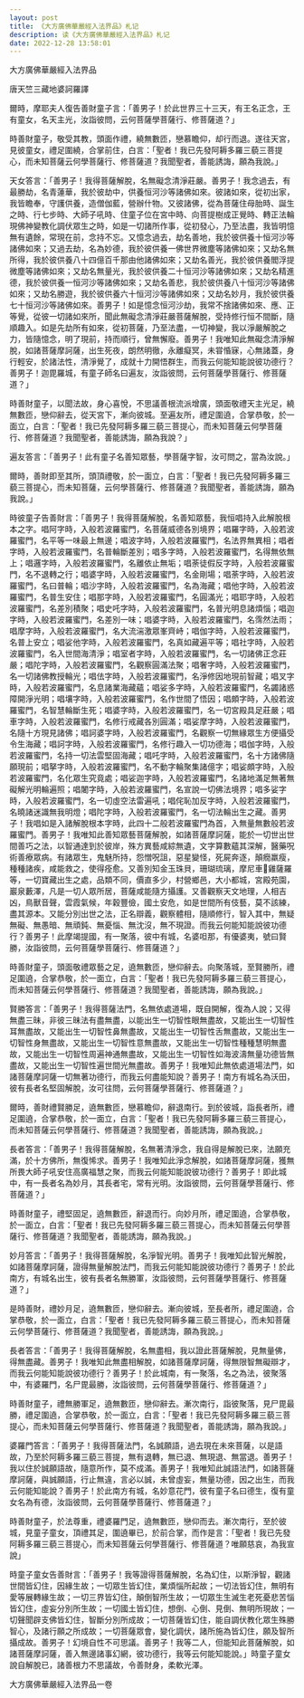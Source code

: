 ```yaml
---
layout: post
title: 《大方廣佛華嚴經入法界品》札记
description: 读《大方廣佛華嚴經入法界品》札记
date: 2022-12-28 13:58:01
---
```


大方廣佛華嚴經入法界品

唐天竺三藏地婆訶羅譯

爾時，摩耶夫人復告善財童子言：「善男子！於此世界三十三天，有王名正念，王有童女，名天主光，汝詣彼問，云何菩薩學菩薩行、修菩薩道？」

時善財童子，敬受其教，頭面作禮，繞無數匝，戀慕瞻仰，却行而退。遂往天宮，見彼童女，禮足圍繞，合掌前住，白言：「聖者！我已先發阿耨多羅三藐三菩提心，而未知菩薩云何學菩薩行、修菩薩道？我聞聖者，善能誘誨，願為我說。」

天女答言：「善男子！我得菩薩解脫，名無礙念清淨莊嚴。善男子！我念過去，有最勝劫，名青蓮華，我於彼劫中，供養恒河沙等諸佛如來。彼諸如來，從初出家，我皆瞻奉，守護供養，造僧伽藍，營辦什物。又彼諸佛，從為菩薩住母胎時、誕生之時、行七步時、大師子吼時、住童子位在宮中時、向菩提樹成正覺時、轉正法輪現佛神變教化調伏眾生之時，如是一切諸所作事，從初發心，乃至法盡，我皆明憶無有遺餘，常現在前，念持不忘。又憶念過去，劫名善地，我於彼供養十恒河沙等諸佛如來；又過去劫，名為妙德，我於彼供養一佛世界微塵等諸佛如來；又劫名無所得，我於彼供養八十四億百千那由他諸佛如來；又劫名善光，我於彼供養閻浮提微塵等諸佛如來；又劫名無量光，我於彼供養二十恒河沙等諸佛如來；又劫名精進德，我於彼供養一恒河沙等諸佛如來；又劫名善悲，我於彼供養八十恒河沙等諸佛如來；又劫名勝遊，我於彼供養六十恒河沙等諸佛如來；又劫名妙月，我於彼供養七十恒河沙等諸佛如來。善男子！如是憶念恒河沙劫，我常不捨諸佛如來、應、正等覺，從彼一切諸如來所，聞此無礙念清淨莊嚴菩薩解脫，受持修行恒不間斷，隨順趣入。如是先劫所有如來，從初菩薩，乃至法盡，一切神變，我以淨嚴解脫之力，皆隨憶念，明了現前，持而順行，曾無懈廢。善男子！我唯知此無礙念清淨解脫，如諸菩薩摩訶薩，出生死夜，朗然明徹，永離癡冥，未甞惛寐，心無諸蓋，身行輕安，於諸法性，清淨覺了，成就十力開悟群生，而我云何能知能說彼功德行？善男子！迦毘羅城，有童子師名曰遍友，汝詣彼問，云何菩薩學菩薩行、修菩薩道？」

時善財童子，以聞法故，身心喜悅，不思議善根流派增廣，頭面敬禮天主光足，繞無數匝，戀仰辭去，從天宮下，漸向彼城。至遍友所，禮足圍遶，合掌恭敬，於一面立，白言：「聖者！我已先發阿耨多羅三藐三菩提心，而未知菩薩云何學菩薩行、修菩薩道？我聞聖者，善能誘誨，願為我說？」

遍友答言：「善男子！此有童子名善知眾藝，學菩薩字智，汝可問之，當為汝說。」

爾時，善財即至其所，頭頂禮敬，於一面立，白言：「聖者！我已先發阿耨多羅三藐三菩提心，而未知菩薩，云何學菩薩行、修菩薩道？我聞聖者，善能誘誨，願為我說。」

時彼童子告善財言：「善男子！我得菩薩解脫，名善知眾藝，我恒唱持入此解脫根本之字。唱阿字時，入般若波羅蜜門，名菩薩威德各別境界；唱羅字時，入般若波羅蜜門，名平等一味最上無邊；唱波字時，入般若波羅蜜門，名法界無異相；唱者字時，入般若波羅蜜門，名普輪斷差別；唱多字時，入般若波羅蜜門，名得無依無上；唱邏字時，入般若波羅蜜門，名離依止無垢；唱荼徒假反字時，入般若波羅蜜門，名不退轉之行；唱婆字時，入般若波羅蜜門，名金剛場；唱荼字時，入般若波羅蜜門，名曰普輪；唱沙字時，入般若波羅蜜門，名為海藏；唱他字時，入般若波羅蜜門，名普生安住；唱那字時，入般若波羅蜜門，名圓滿光；唱耶字時，入般若波羅蜜門，名差別積聚；唱史吒字時，入般若波羅蜜門，名普光明息諸煩惱；唱迦字時，入般若波羅蜜門，名差別一味；唱婆字時，入般若波羅蜜門，名霈然法雨；唱摩字時，入般若波羅蜜門，名大流湍激眾峯齊峙；唱伽字時，入般若波羅蜜門，名普上安立；唱娑他字時，入般若波羅蜜門，名真如藏遍平等；唱社字時，入般若波羅蜜門，名入世間海清淨；唱室者字時，入般若波羅蜜門，名一切諸佛正念莊嚴；唱陀字時，入般若波羅蜜門，名觀察圓滿法聚；唱奢字時，入般若波羅蜜門，名一切諸佛教授輪光；唱佉字時，入般若波羅蜜門，名淨修因地現前智藏；唱叉字時，入般若波羅蜜門，名息諸業海藏蘊；唱娑多字時，入般若波羅蜜門，名蠲諸惑障開淨光明；唱壤字時，入般若波羅蜜門，名作世間了悟因；唱頗字時，入般若波羅蜜門，名智慧輪斷生死；唱婆字時，入般若波羅蜜門，名一切宮殿具足莊嚴；唱車字時，入般若波羅蜜門，名修行戒藏各別圓滿；唱娑摩字時，入般若波羅蜜門，名隨十方現見諸佛；唱訶婆字時，入般若波羅蜜門，名觀察一切無緣眾生方便攝受令生海藏；唱訶字時，入般若波羅蜜門，名修行趣入一切功德海；唱伽字時，入般若波羅蜜門，名持一切法雲堅固海藏；唱吒字時，入般若波羅蜜門，名十方諸佛隨願現前；唱拏字時，入般若波羅蜜門，名不動字輪聚集諸億字；唱娑頗字時，入般若波羅蜜門，名化眾生究竟處；唱娑迦字時，入般若波羅蜜門，名諸地滿足無著無礙解光明輪遍照；唱闍字時，入般若波羅蜜門，名宣說一切佛法境界；唱多娑字時，入般若波羅蜜門，名一切虛空法雷遍吼；唱侘恥加反字時，入般若波羅蜜門，名曉諸迷識無我明燈；唱陀字時，入般若波羅蜜門，名一切法輪出生之藏。善男子！我唱如是入諸解脫根本字時，此四十二般若波羅蜜門為首，入無量無數般若波羅蜜門。善男子！我唯知此善知眾藝菩薩解脫，如諸菩薩摩訶薩，能於一切世出世間善巧之法，以智通達到於彼岸，殊方異藝咸綜無遺，文字算數蘊其深解，醫藥呪術善療眾病。有諸眾生，鬼魅所持，怨憎呪詛，惡星變怪，死屍奔逐，顛癇羸瘦，種種諸疾，咸能救之，使得痊愈。又善別知金玉珠貝，珊瑚琉璃，摩尼車𤦲雞薩羅等，一切寶藏出生之處，品類不同，價直多少，村營鄉邑，大小都城，宮殿苑園，巖泉藪澤，凡是一切人眾所居，菩薩咸能隨方攝護。又善觀察天文地理，人相吉凶，鳥獸音聲，雲霞氣候，年穀豐儉，國土安危，如是世間所有伎藝，莫不該練，盡其源本。又能分別出世之法，正名辯義，觀察體相，隨順修行，智入其中，無疑無礙、無愚暗、無頑鈍、無憂惱、無沈沒，無不現證。而我云何能知能說彼功德行？善男子！此摩竭提國，有一聚落，彼中有城，名婆呾那，有優婆夷，號曰賢勝，汝詣彼問，云何菩薩學菩薩行、修菩薩道？」

時善財童子，頭面敬禮眾藝之足，遶無數匝，戀仰辭去。向聚落城，至賢勝所，禮足圍遶，合掌恭敬，於一面立，白言：「聖者！我已先發阿耨多羅三藐三菩提心，而未知菩薩云何學菩薩行、修菩薩道？我聞聖者，善能誘誨，願為我說。」

賢勝答言：「善男子！我得菩薩法門，名無依處道場，既自開解，復為人說；又得無盡三昧，非彼三昧法有盡無盡，以能出生一切智性眼無盡故，又能出生一切智性耳無盡故，又能出生一切智性鼻無盡故，又能出生一切智性舌無盡故，又能出生一切智性身無盡故，又能出生一切智性意無盡故，又能出生一切智性種種慧明無盡故，又能出生一切智性周遍神通無盡故，又能出生一切智性如海波濤無量功德皆無盡故，又能出生一切智性遍世間光無盡故。善男子！我唯知此無依處道場法門，如諸菩薩摩訶薩一切無著功德行，而我云何盡能知說？善男子！南方有城名為沃田，彼有長者名堅固解脫，汝可往問，云何菩薩學菩薩行、修菩薩道？」

爾時，善財禮賢勝足，遶無數匝，戀慕瞻仰，辭退南行。到於彼城，詣長者所，禮足圍遶，合掌恭敬，於一面立，白言：「聖者！我已先發阿耨多羅三藐三菩提心，而未知菩薩云何學菩薩行、修菩薩道？我聞聖者，善能誘誨，願為我說。」

長者答言：「善男子！我得菩薩解脫，名無著清淨念，我自得是解脫已來，法願充滿，於十方佛所，無復悕求。善男子！我唯知此淨念解脫，如諸菩薩摩訶薩，獲無所畏大師子吼安住高廣福慧之聚，而我云何能知能說彼功德行？善男子！即此城中，有一長者名為妙月，其長者宅，常有光明。汝詣彼問，云何菩薩學菩薩行、修菩薩道？」

時善財童子，禮堅固足，遶無數匝，辭退而行。向妙月所，禮足圍遶，合掌恭敬，於一面立，白言：「聖者！我已先發阿耨多羅三藐三菩提心，而未知菩薩云何學菩薩行、修菩薩道？我聞聖者，善能誘誨，願為我說。」

妙月答言：「善男子！我得菩薩解脫，名淨智光明。善男子！我唯知此智光解脫，如諸菩薩摩訶薩，證得無量解脫法門，而我云何能知能說彼功德行？善男子！於此南方，有城名出生，彼有長者名無勝軍，汝詣彼問，云何菩薩學菩薩行、修菩薩道？」

是時善財，禮妙月足，遶無數匝，戀仰辭去。漸向彼城，至長者所，禮足圍遶，合掌恭敬，於一面立，白言：「聖者！我已先發阿耨多羅三藐三菩提心，而未知菩薩云何學菩薩行、修菩薩道？我聞聖者，善能誘誨，願為我說。」

長者答言：「善男子！我得菩薩解脫，名無盡相，我以證此菩薩解脫，見無量佛，得無盡藏。善男子！我唯知此無盡相解脫，如諸菩薩摩訶薩，得無限智無礙辯才，而我云何能知能說彼功德行？善男子！於此城南，有一聚落，名之為法，彼聚落中，有婆羅門，名尸毘最勝，汝詣彼問，云何菩薩學菩薩行、修菩薩道？」

時善財童子，禮無勝軍足，遶無數匝，戀仰辭去。漸次南行，詣彼聚落，見尸毘最勝，禮足圍遶，合掌恭敬，於一面立，白言：「聖者！我已先發阿耨多羅三藐三菩提心，而未知菩薩云何學菩薩行、修菩薩道？我聞聖者，善能誘誨，願為我說。」

婆羅門答言：「善男子！我得菩薩法門，名誠願語，過去現在未來菩薩，以是語故，乃至於阿耨多羅三藐三菩提，無有退轉，無已退、無現退、無當退。善男子！我以住於誠願語故，隨意所作，莫不成滿。善男子！我唯知此誠語法門，如諸菩薩摩訶薩，與誠願語，行止無違，言必以誠，未曾虛妄，無量功德，因之出生，而我云何能知能說？善男子！於此南方有城，名妙意花門，彼有童子名曰德生，復有童女名為有德，汝詣彼問，云何菩薩學菩薩行、修菩薩道？」

時善財童子，於法尊重，禮婆羅門足，遶無數匝，戀仰而去。漸次南行，至於彼城，見童子童女，頂禮其足，圍遶畢已，於前合掌，而作是言：「聖者！我已先發阿耨多羅三藐三菩提心，而未知菩薩云何學菩薩行、修菩薩道？唯願慈哀，為我宣說」

時童子童女告善財言：「善男子！我等證得菩薩解脫，名為幻住，以斯淨智，觀諸世間皆幻住，因緣生故；一切眾生皆幻住，業煩惱所起故；一切法皆幻住，無明有愛等展轉緣生故；一切三界皆幻住，顛倒智所生故；一切眾生生滅生老死憂悲苦惱皆幻住，虛妄分別所生故；一切國土皆幻住，想倒、心倒、見倒、無明所現故；一切聲聞辟支佛皆幻住，智斷分別所成故；一切菩薩皆幻住，能自調伏教化眾生殊勝智心，及諸行願之所成故；一切菩薩眾會，變化調伏，諸所施為皆幻住，願及智所攝成故。善男子！幻境自性不可思議。善男子！我等二人，但能知此菩薩解脫，如諸菩薩摩訶薩，善入無邊諸事幻網，彼功德行，我等云何能知能說。」時童子童女說自解脫已，諸善根力不思議故，令善財身，柔軟光澤。

大方廣佛華嚴經入法界品一卷
